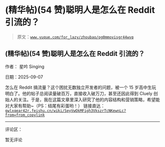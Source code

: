 # (精华帖)(54 赞)聪明人是怎么在 Reddit 引流的？

> 原文：[`www.yuque.com/for_lazy/zhoubao/og0mmovisgr44wvq`](https://www.yuque.com/for_lazy/zhoubao/og0mmovisgr44wvq)

## (精华帖)(54 赞)聪明人是怎么在 Reddit 引流的？

作者： 星吟 Singing

日期：2025-09-07

怎么在 Reddit 搞流量？这个困扰无数独立开发者的问题，被一个 15 岁高中生玩明白了。他的帖子总阅读量破百万，直接收入破万刀，甚至还因此得到 Cluely 创始人的关注。于是，我在这篇文章里深入研究了他的内容结构和营销策略，希望能对大家有帮助~（PS：结尾有彩蛋哟！）
链接直达：[`gwlxqear42r.feishu.cn/wiki/SeyVwOkMFigh3VkszrTcNKewnLc?from=from_copylink`](https://gwlxqear42r.feishu.cn/wiki/SeyVwOkMFigh3VkszrTcNKewnLc?from=from_copylink)

* * *

评论区：

暂无评论